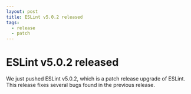 ```yaml
---
layout: post
title: ESLint v5.0.2 released
tags:
  - release
  - patch
---
```

# ESLint v5.0.2 released

We just pushed ESLint v5.0.2, which is a patch release upgrade of ESLint. This release fixes several bugs found in the previous release.




















